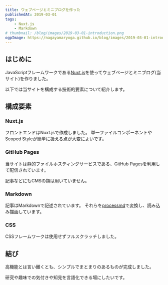 ```yaml
---
title: ウェブページとミニブログを作った
publishedAt: 2019-03-01
tags:
    - Nuxt.js
    - Markdown
# thumbnail: /blog/images/2019-03-01-introduction.png
ogpImage: https://nagayamaryoga.github.io/blog/images/2019-03-01-introduction.png
---
```


## はじめに

JavaScriptフレームワークである[Nuxt.js](https://nuxtjs.org/)を使ってウェブページとミニブログ(当サイト)を作りました。

以下では当サイトを構成する技術的要素について紹介します。

## 構成要素

### Nuxt.js

フロントエンドはNuxt.jsで作成しました。
単一ファイルコンポーネントやScoped Styleが簡単に扱える点が大変によいです。

### GitHub Pages

当サイトは静的ファイルホスティングサービスである、GitHub Pagesを利用して配信されています。

記事などにもCMSの類は用いていません。

### Markdown

記事はMarkdownで記述されています。
それらを[processmd](https://github.com/tscanlin/processmd)で変換し、読み込み描画しています。

### CSS

CSSフレームワークは使用せずフルスクラッチしました。

## 結び

高機能とは言い難くとも、シンプルでまとまりのあるものが完成しました。

研究や趣味での気付きや知見を言語化できる場にしたいです。
